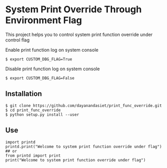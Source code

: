 # System Print Override Through Environment Flag 

This project helps you to control system print function override under control flag

Enable print function log on system console
```
$ export CUSTOM_DBG_FLAG=True 
```

Disable print function log on system console
```
$ export CUSTOM_DBG_FLAG=False
```

## Installation

```
$ git clone https://github.com/dayanandasiet/print_func_override.git
$ cd print_func_override
$ python setup.py install --user
```

## Use

```
import printd
printd.print("Welcome to system print function override under flag")
## or
from printd import print
print("Welcome to system print function override under flag")
```
